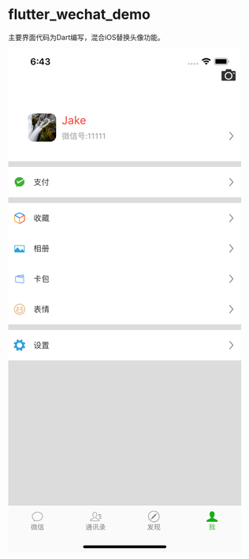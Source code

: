 # flutter_wechat_demo
主要界面代码为Dart编写，混合iOS替换头像功能。

![image](https://github.com/xuwei888/flutter_wechat_demo/blob/master/images/wechat_minepage.png)
